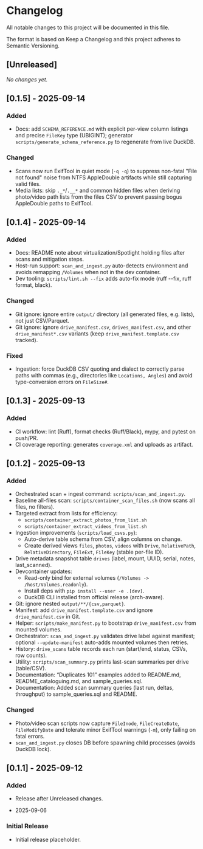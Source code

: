 # Changelog

All notable changes to this project will be documented in this file.

The format is based on Keep a Changelog and this project adheres to Semantic Versioning.

## [Unreleased]

_No changes yet._

## [0.1.5] - 2025-09-14

### Added

- Docs: add `SCHEMA_REFERENCE.md` with explicit per-view column listings and precise `FileKey` type (UBIGINT); generator `scripts/generate_schema_reference.py` to regenerate from live DuckDB.

### Changed

- Scans now run ExifTool in quiet mode (`-q -q`) to suppress non-fatal "File not found" noise from NTFS AppleDouble artifacts while still capturing valid files.
- Media lists: skip `._*`/`.__*` and common hidden files when deriving photo/video path lists from the files CSV to prevent passing bogus AppleDouble paths to ExifTool.

## [0.1.4] - 2025-09-14

### Added

- Docs: README note about virtualization/Spotlight holding files after scans and mitigation steps.
- Host-run support: `scan_and_ingest.py` auto-detects environment and avoids remapping `/Volumes` when not in the dev container.
- Dev tooling: `scripts/lint.sh --fix` adds auto-fix mode (ruff --fix, ruff format, black).

### Changed

- Git ignore: ignore entire `output/` directory (all generated files, e.g. lists), not just CSV/Parquet.
- Git ignore: ignore `drive_manifest.csv`, `drives_manifest.csv`, and other `drive_manifest*.csv` variants (keep `drive_manifest.template.csv` tracked).

### Fixed

- Ingestion: force DuckDB CSV quoting and dialect to correctly parse paths with commas (e.g., directories like `Locations, Angles`) and avoid type-conversion errors on `FileSize#`.

## [0.1.3] - 2025-09-13

### Added

- CI workflow: lint (Ruff), format checks (Ruff/Black), mypy, and pytest on push/PR.
- CI coverage reporting: generates `coverage.xml` and uploads as artifact.

## [0.1.2] - 2025-09-13

### Added

- Orchestrated scan + ingest command: `scripts/scan_and_ingest.py`.
- Baseline all-files scan: `scripts/container_scan_files.sh` (now scans all files, no filters).
- Targeted extract from lists for efficiency:
  - `scripts/container_extract_photos_from_list.sh`
  - `scripts/container_extract_videos_from_list.sh`
- Ingestion improvements (`scripts/load_csvs.py`):
  - Auto-derive table schema from CSV, align columns on change.
  - Create derived views `files`, `photos`, `videos` with `Drive`, `RelativePath`,
    `RelativeDirectory`, `FileExt`, `FileKey` (stable per-file ID).
- Drive metadata snapshot table `drives` (label, mount, UUID, serial, notes, last_scanned).
- Devcontainer updates:
  - Read-only bind for external volumes (`/Volumes -> /host/Volumes,readonly`).
  - Install deps with `pip install --user -e .[dev]`.
  - DuckDB CLI installed from official release (arch-aware).
- Git: ignore nested `output/**/{csv,parquet}`.
- Manifest: add `drive_manifest.template.csv` and ignore `drive_manifest.csv` in Git.
- Helper: `scripts/make_manifest.py` to bootstrap `drive_manifest.csv` from mounted volumes.
- Orchestrator: `scan_and_ingest.py` validates drive label against manifest; optional `--update-manifest` auto-adds mounted volumes then retries.
- History: `drive_scans` table records each run (start/end, status, CSVs, row counts).
- Utility: `scripts/scan_summary.py` prints last-scan summaries per drive (table/CSV).
- Documentation: “Duplicates 101” examples added to README.md, README_cataloguing.md,
  and sample_queries.sql.
- Documentation: Added scan summary queries (last run, deltas, throughput) to sample_queries.sql and README.

### Changed

- Photo/video scan scripts now capture `FileInode`, `FileCreateDate`, `FileModifyDate` and
  tolerate minor ExifTool warnings (`-m`), only failing on fatal errors.
- `scan_and_ingest.py` closes DB before spawning child processes (avoids DuckDB lock).

## [0.1.1] - 2025-09-12

### Added

- Release after Unreleased changes.

 - 2025-09-06

### Initial Release

- Initial release placeholder.
